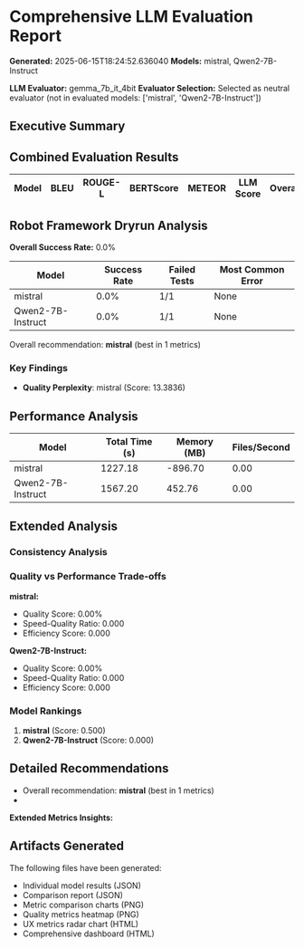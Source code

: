 # Comprehensive LLM Evaluation Report
**Generated:** 2025-06-15T18:24:52.636040
**Models:** mistral, Qwen2-7B-Instruct

**LLM Evaluator:** gemma_7b_it_4bit
**Evaluator Selection:** Selected as neutral evaluator (not in evaluated models: ['mistral', 'Qwen2-7B-Instruct'])

## Executive Summary

## Combined Evaluation Results

| Model | BLEU | ROUGE-L | BERTScore | METEOR | LLM Score | Overall |
|-------|------|---------|-----------|---------|-----------|---------|

## Robot Framework Dryrun Analysis

**Overall Success Rate:** 0.0%

| Model | Success Rate | Failed Tests | Most Common Error |
|-------|--------------|--------------|-------------------|
| mistral | 0.0% | 1/1 | None |
| Qwen2-7B-Instruct | 0.0% | 1/1 | None |

Overall recommendation: **mistral** (best in 1 metrics)

### Key Findings

- **Quality Perplexity**: mistral (Score: 13.3836)

## Performance Analysis

| Model | Total Time (s) | Memory (MB) | Files/Second |
|-------|----------------|-------------|--------------|
| mistral | 1227.18 | -896.70 | 0.00 |
| Qwen2-7B-Instruct | 1567.20 | 452.76 | 0.00 |

## Extended Analysis

### Consistency Analysis

### Quality vs Performance Trade-offs

**mistral:**
- Quality Score: 0.00%
- Speed-Quality Ratio: 0.000
- Efficiency Score: 0.000

**Qwen2-7B-Instruct:**
- Quality Score: 0.00%
- Speed-Quality Ratio: 0.000
- Efficiency Score: 0.000

### Model Rankings

1. **mistral** (Score: 0.500)
2. **Qwen2-7B-Instruct** (Score: 0.000)

## Detailed Recommendations

- Overall recommendation: **mistral** (best in 1 metrics)
- 
**Extended Metrics Insights:**

## Artifacts Generated

The following files have been generated:
- Individual model results (JSON)
- Comparison report (JSON)
- Metric comparison charts (PNG)
- Quality metrics heatmap (PNG)
- UX metrics radar chart (HTML)
- Comprehensive dashboard (HTML)
